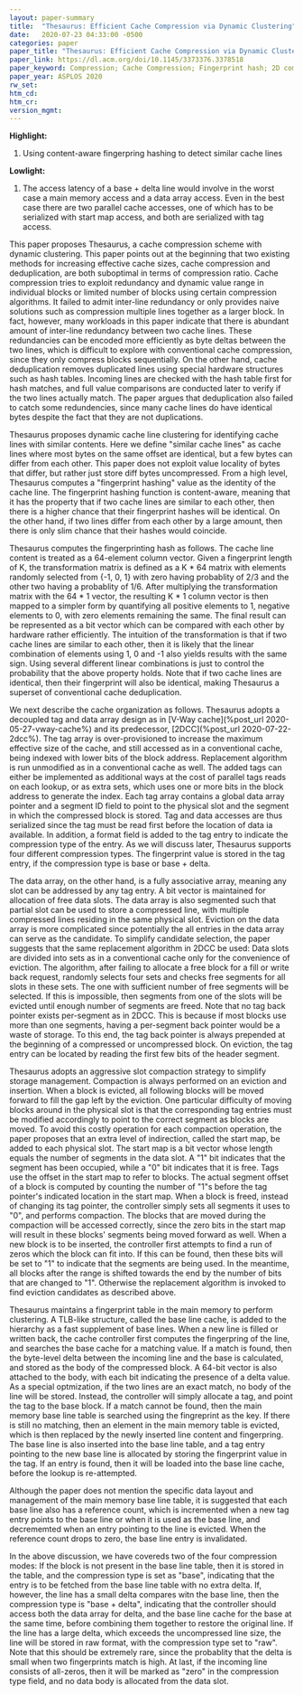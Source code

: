 ```yaml
---
layout: paper-summary
title:  "Thesaurus: Efficient Cache Compression via Dynamic Clustering"
date:   2020-07-23 04:33:00 -0500
categories: paper
paper_title: "Thesaurus: Efficient Cache Compression via Dynamic Clustering"
paper_link: https://dl.acm.org/doi/10.1145/3373376.3378518
paper_keyword: Compression; Cache Compression; Fingerprint hash; 2D compression; Thesaurus
paper_year: ASPLOS 2020
rw_set:
htm_cd:
htm_cr:
version_mgmt:
---
```


**Highlight:**

1. Using content-aware fingerpring hashing to detect similar cache lines
   


**Lowlight:**

1. The access latency of a base + delta line would involve in the worst case a main memory access and a data array access.
   Even in the best case there are two parallel cache accesses, one of which has to be serialized with start map access,
   and both are serialized with tag access.

This paper proposes Thesaurus, a cache compression scheme with dynamic clustering. This paper points out at the beginning
that two existing methods for increasing effective cache sizes, cache compression and deduplication, are both suboptimal
in terms of compression ratio. Cache compression tries to exploit redundancy and dynamic value range in individual
blocks or limited number of blocks using certain compression algorithms. It failed to admit inter-line redundancy or
only provides naive solutions such as compression multiple lines together as a larger block. In fact, however, many
workloads in this paper indicate that there is abundant amount of inter-line redundancy between two cache lines. These
redundancies can be encoded more efficiently as byte deltas between the two lines, which is difficult to explore with
conventional cache compression, since they only compress blocks sequentially.
On the other hand, cache deduplication removes duplicated lines using special hardware structures such as hash tables.
Incoming lines are checked with the hash table first for hash matches, and full value comparisons are conducted
later to verify if the two lines actually match. The paper argues that deduplication also failed to catch some redundencies,
since many cache lines do have identical bytes despite the fact that they are not duplications.

Thesaurus proposes dynamic cache line clustering for identifying cache lines with similar contents. Here we define "similar
cache lines" as cache lines where most bytes on the same offset are identical, but a few bytes can differ from each other.
This paper does not exploit value locality of bytes that differ, but rather just store diff bytes uncompressed. 
From a high level, Thesaurus computes a "fingerprint hashing" value as the identity of the cache line. The fingerprint
hashing function is content-aware, meaning that it has the property that if two cache lines are similar to each other, 
then there is a higher chance that their fingerprint hashes will be identical. On the other hand, if two lines differ
from each other by a large amount, then there is only slim chance that their hashes would coincide.

Thesaurus computes the fingerprinting hash as follows. The cache line content is treated as a 64-element column vector.
Given a fingerprint length of K, the transformation matrix is defined as a K * 64 matrix with elements randomly selected
from {-1, 0, 1} with zero having probablity of 2/3 and the other two having a probablity of 1/6. After multiplying the 
transformation matrix with the 64 * 1 vector, the resulting K * 1 column vector is then mapped to a simpler form by 
quantifying all positive elements to 1, negative elements to 0, with zero elements remaining the same. The final result
can be represented as a bit vector which can be compared with each other by hardware rather efficiently. 
The intuition of the transformation is that if two cache lines are similar to each other, then it is likely that the linear
combination of elements using 1, 0 and -1 also yields results with the same sign. Using several different linear combinations
is just to control the probability that the above property holds. 
Note that if two cache lines are identical, then their fingerprint will also be identical, making Thesaurus a superset
of conventional cache deduplication.

We next describe the cache organization as follows. Thesaurus adopts a decoupled tag and data array design as in 
[V-Way cache](%post_url 2020-05-27-vway-cache%) and its predecessor, [2DCC](%post_url 2020-07-22-2dcc%). The tag
array is over-provisioned to increase the maximum effective size of the cache, and still accessed as in a conventional
cache, being indexed with lower bits of the block address. Replacement algorithm is run unmodified as in a conventional
cache as well. The added tags can either be implemented as additional ways at the cost of parallel tags reads on each
lookup, or as extra sets, which uses one or more bits in the block address to generate the index.
Each tag array contains a global data array pointer and a segment ID field to point to the physical slot and the 
segment in which the compressed block is stored. Tag and data accesses are thus serialized since the tag must be read
first before the location of data ia available.
In addition, a format field is added to the tag entry to indicate the compression type of the entry. As we will
discuss later, Thesaurus supports four different compression types.
The fingerprint value is stored in the tag entry, if the compression type is base or base + delta.

The data array, on the other hand, is a fully associative array, meaning any slot can be addressed by any tag entry.
A bit vector is maintained for allocation of free data slots. 
The data array is also segmented such that partial slot can be used to store a compressed line, with multiple compressed
lines residing in the same physical slot.
Eviction on the data array is more complicated since potentially the all entries in the data array can serve as the candidate. 
To simplify candidate selection, the paper suggests that the same replacement algorithm in 2DCC be used: Data slots are 
divided into sets as in a conventional cache only for the convenience of eviction. The algorithm, after failing to allocate 
a free block for a fill or write back request, randomly selects four sets and checks free segments for all slots in these 
sets. The one with sufficient number of free segments will be selected. If this is impossible, then segments from one of the 
slots will be evicted until enough number of segments are freed. 
Note that no tag back pointer exists per-segment as in 2DCC. This is because if most blocks use more than one segments,
having a per-segment back pointer would be a waste of storage. To this end, the tag back pointer is always prepended
at the beginning of a compressed or uncompressed block. On eviction, the tag entry can be located by reading the first
few bits of the header segment.

Thesaurus adopts an aggressive slot compaction strategy to simplify storage management. Compaction is always performed 
on an eviction and insertion. When a block is evicted, all following blocks will be moved forward to fill the gap left 
by the eviction. 
One particular difficulty of moving blocks around in the physical slot is that the corresponding tag entries must be 
modified accordingly to point to the correct segment as blocks are moved. To avoid this costly operation for each
compaction operation, the paper proposes that an extra level of indirection, called the start map, be added to each 
physical slot. The start map is a bit vector whose length equals the number of segments in the data slot. A "1" bit indicates
that the segment has been occupied, while a "0" bit indicates that it is free. Tags use the offset in the start map
to refer to blocks. The actual segment offset of a block is computed by counting the number of "1"s before the tag 
pointer's indicated location in the start map. When a block is freed, instead of changing its tag pointer, the controller 
simply sets all segments it uses to "0", and performs compaction. The blocks that are moved during the compaction will 
be accessed correctly, since the zero bits in the start map will result in these blocks' segments being moved forward as 
well.
When a new block is to be inserted, the controller first attempts to find a run of zeros which the block can fit into.
If this can be found, then these bits will be set to "1" to indicate that the segments are being used. In the meantime, 
all blocks after the range is shifted towards the end by the number of bits that are changed to "1".
Otherwise the replacement algorithm is invoked to find eviction candidates as described above.

Thesaurus maintains a fingerprint table in the main memory to perform clustering. A TLB-like structure, called the base
line cache, is added to the hierarchy as a fast supplement of base lines. When a new line is filled or written back,
the cache controller first computes the fingerpring of the line, and searches the base cache for a matching value. If
a match is found, then the byte-level delta between the incoming line and the base is calculated, and stored as the body 
of the compressed block. A 64-bit vector is also attached to the body, with each bit indicating the presence of a delta
value. As a special optmization, if the two lines are an exact match, no body of the line will be stored. Instead, the
controller will simply allocate a tag, and point the tag to the base block.
If a match cannot be found, then the main memory base line table is searched using the fingreprint as the key.
If there is still no matching, then an element in the main memory table is evicted, which is then replaced by the newly
inserted line content and fingerpring. The base line is also inserted into the base line table, and a tag entry pointing 
to the new base line is allocated by storing the fingerprint value in the tag.
If an entry is found, then it will be loaded into the base line cache, before the lookup is re-attempted.

Although the paper does not mention the specific data layout and management of the main memory base line table,
it is suggested that each base line also has a reference count, which is incremented when a new tag entry points to the 
base line or when it is used as the base line, and decrememted when an entry pointing to the line is evicted. When the 
reference count drops to zero, the base line entry is invalidated.

In the above discussion, we have covereds two of the four compression modes: If the block is not present in the base line
table, then it is stored in the table, and the compression type is set as "base", indicating that the entry is to be 
fetched from the base line table with no extra delta.
If, however, the line has a small delta compares witn the base line, then the compression type is "base + delta", indicating
that the controller should access both the data array for delta, and the base line cache for the base at the same time, 
before combining them together to restore the original line.
If the line has a large delta, which exceeds the uncompressed line size, the line will be stored in raw format, with the
compression type set to "raw". Note that this should be extremely rare, since the probablity that the delta is small when
two fingerprints match is high.
At last, if the incoming line consists of all-zeros, then it will be marked as "zero" in the compression type field,
and no data body is allocated from the data slot. 
